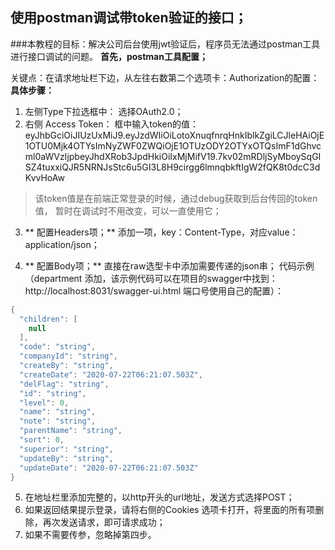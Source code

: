 ## 使用postman调试带token验证的接口；
###本教程的目标：解决公司后台使用jwt验证后，程序员无法通过postman工具进行接口调试的问题。
 **首先，postman工具配置；**

关键点：在请求地址栏下边，从左往右数第二个选项卡：Authorization的配置： 
 __具体步骤：__ 
1. 左侧Type下拉选框中： 选择OAuth2.0； 
2. 右侧 Access Token： 框中输入token的值：eyJhbGciOiJIUzUxMiJ9.eyJzdWIiOiLotoXnuqfnrqHnkIblkZgiLCJleHAiOjE1OTU0Mjk4OTYsImNyZWF0ZWQiOjE1OTUzODY2OTYxOTQsImF1dGhvcml0aWVzIjpbeyJhdXRob3JpdHkiOiIxMjMifV19.7kv02mRDljSyMboySqGISZ4tuxxiQJR5NRNJsStc6u5GI3L8H9cirgg6lmnqbkftIgW2fQK8t0dcC3dKvvHoAw 
> 该token值是在前端正常登录的时候，通过debug获取到后台传回的token值，
暂时在调试时不用改变，可以一直使用它；
 
3. ** 配置Headers项；** 
添加一项，key：Content-Type，对应value：application/json； 

 
4. ** 配置Body项；** 
 直接在raw选型卡中添加需要传递的json串； 
代码示例（department 添加，该示例代码可以在项目的swagger中找到： http://localhost:8031/swagger-ui.html 端口号使用自己的配置）：
```java
{
  "children": [
    null
  ],
  "code": "string",
  "companyId": "string",
  "createBy": "string",
  "createDate": "2020-07-22T06:21:07.503Z",
  "delFlag": "string",
  "id": "string",
  "level": 0,
  "name": "string",
  "note": "string",
  "parentName": "string",
  "sort": 0,
  "superior": "string",
  "updateBy": "string",
  "updateDate": "2020-07-22T06:21:07.503Z"
}
```
5. 在地址栏里添加完整的，以http开头的url地址，发送方式选择POST；
6. 如果返回结果提示登录，请将右侧的Cookies 选项卡打开，将里面的所有项删除，再次发送请求，即可请求成功；
7. 如果不需要传参，忽略掉第四步。